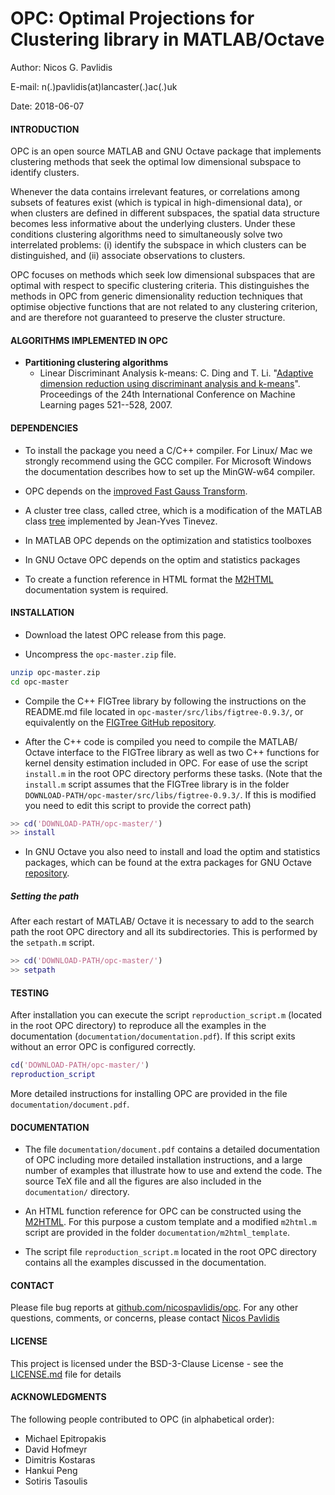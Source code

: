 OPC: Optimal Projections for Clustering library in MATLAB/Octave
=====================

Author: Nicos G. Pavlidis

E-mail: n(.)pavlidis(at)lancaster(.)ac(.)uk

Date:     2018-06-07


#### INTRODUCTION

OPC is an open source MATLAB and GNU Octave package that implements clustering
methods that seek the optimal low dimensional subspace to identify clusters.

Whenever the data contains irrelevant features, or correlations among subsets
of features exist (which is typical in high-dimensional data), or when clusters
are defined in different subspaces, the spatial data structure becomes less
informative about the underlying clusters. Under these conditions clustering
algorithms need to simultaneously solve two interrelated problems: (i) identify
the subspace in which clusters can be distinguished, and (ii) associate
observations to clusters. 

OPC focuses on methods which seek low dimensional subspaces that are optimal
with respect to specific clustering criteria. This distinguishes the methods in
OPC from generic dimensionality reduction techniques that optimise objective
functions that are not related to any clustering criterion, and are therefore
not guaranteed to preserve the cluster structure.


#### <a name="alg"> ALGORITHMS IMPLEMENTED IN OPC </a>

- **Partitioning clustering algorithms** 
	- Linear Discriminant Analysis k-means:
		C. Ding and T. Li.
		"[Adaptive dimension reduction using discriminant analysis and k-means](http://users.cs.fiu.edu/~taoli/tenure/Ding-Li-ICML2007.pdf)".
		Proceedings of the 24th International Conference on Machine Learning pages 521--528, 2007.



#### DEPENDENCIES

* To install the package you need a C/C++ compiler. For Linux/ Mac we strongly
recommend using the GCC compiler. For Microsoft Windows the documentation
describes how to set up the MinGW-w64 compiler.

* OPC depends on the [improved Fast Gauss Transform](http://legacydirs.umiacs.umd.edu/~morariu/figtree/).


* A cluster tree class, called ctree, which is a modification of the MATLAB class [tree](https://tinevez.github.io/matlab-tree/)
implemented by Jean-Yves Tinevez.

* In MATLAB OPC depends on the optimization and statistics toolboxes

* In GNU Octave OPC depends on the optim and statistics packages

* To create a function reference in HTML format the 
[M2HTML](https://github.com/pdollar/toolbox/tree/master/external/m2html)
documentation system is required.


#### INSTALLATION

* Download the latest OPC release from this page.

* Uncompress the `opc-master.zip` file.

``` bash
unzip opc-master.zip
cd opc-master
```

* Compile the C++ FIGTree library by following the instructions on 
the README.md file located in `opc-master/src/libs/figtree-0.9.3/`, or equivalently
on the [FIGTree GitHub repository](https://github.com/vmorariu/figtree). 

* After the C++ code is compiled you need to compile the MATLAB/ Octave interface
   to the FIGTree library as well as two C++ functions for kernel density estimation
   included in OPC. For ease
   of use the script `install.m` in the root OPC directory performs these
   tasks. (Note that the `install.m` script assumes that the FIGTree library is in the
   folder `DOWNLOAD-PATH/opc-master/src/libs/figtree-0.9.3/`. If this is modified you
   need to edit this script to provide the correct path)

``` matlab
>> cd('DOWNLOAD-PATH/opc-master/')
>> install
```
* In GNU Octave you also need to install and load the optim and statistics packages, which can be
found at the extra packages for GNU Octave [repository](https://octave.sourceforge.io/packages.php).

##### Setting the path

After each restart of MATLAB/ Octave it is necessary to add to the search path the root OPC
directory and all its subdirectories.  This is performed by the `setpath.m` script.

``` matlab
>> cd('DOWNLOAD-PATH/opc-master/')
>> setpath
```

#### TESTING

After installation you can execute the script `reproduction_script.m` (located in
the root OPC directory) to reproduce all the examples in the documentation (`documentation/documentation.pdf`). 
If this script exits without an error OPC is configured correctly.

``` matlab
cd('DOWNLOAD-PATH/opc-master/')
reproduction_script
```

More detailed instructions for installing OPC are provided in the file `documentation/document.pdf`.

#### DOCUMENTATION

* The file  `documentation/document.pdf` contains a detailed documentation of OPC
including more detailed installation instructions, and a large number of
examples that illustrate how to use and extend the code. The source TeX file and all the
figures are also included in the `documentation/` directory.

* An HTML function reference for OPC can be constructed using the
[M2HTML](https://github.com/pdollar/toolbox/tree/master/external/m2html). For this
purpose a custom template and a modified `m2html.m` script are provided in the
folder `documentation/m2html_template`.

* The script file `reproduction_script.m` located in the root OPC directory
contains all the examples discussed in the documentation.


#### CONTACT

Please file bug reports at [github.com/nicospavlidis/opc](https://github.com/nicospavlidis/opc/).
For any other questions, comments, or concerns, please contact [Nicos Pavlidis](http://www.lancaster.ac.uk/lums/people/nicos-pavlidis/)

#### LICENSE

This project is licensed under the BSD-3-Clause License - see the [LICENSE.md](LICENSE.md) file for details

#### ACKNOWLEDGMENTS

The following people contributed to OPC (in alphabetical order):

* Michael Epitropakis
* David Hofmeyr
* Dimitris Kostaras
* Hankui Peng
* Sotiris Tasoulis

